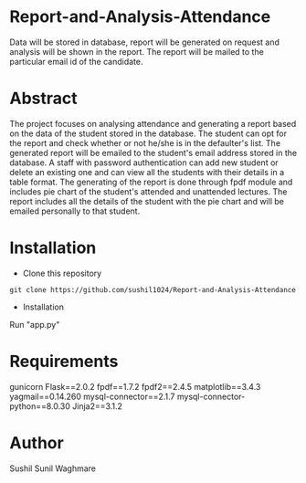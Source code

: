 # Report-and-Analysis-Attendance

Data will be stored in database, report will be generated on request and analysis will be shown in the report. The report will be mailed to the particular email id of the candidate.

# Abstract
The project focuses on analysing attendance and generating a report based on the data of the student stored in the database. The student can opt for the report and check whether or not he/she is in the defaulter's list. The generated report will be emailed to the student's email address stored in the database. A staff with password authentication can add new student or delete an existing one and can view all the students with their details in a table format. The generating of the report is done through fpdf module and includes pie chart of the student's attended and unattended lectures. The report includes all the details of the student with the pie chart and will be emailed personally to that student.


# Installation

- Clone this repository
```
git clone https://github.com/sushil1024/Report-and-Analysis-Attendance
```

- Installation

Run "app.py"


# Requirements
gunicorn
Flask==2.0.2
fpdf==1.7.2
fpdf2==2.4.5
matplotlib==3.4.3
yagmail==0.14.260
mysql-connector==2.1.7
mysql-connector-python==8.0.30
Jinja2==3.1.2


# Author
Sushil Sunil Waghmare

